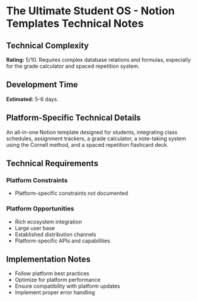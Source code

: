 # The Ultimate Student OS - Notion Templates Technical Notes

## Technical Complexity
**Rating:** 5/10. Requires complex database relations and formulas, especially for the grade calculator and spaced repetition system.

## Development Time
**Estimated:** 5-6 days.

## Platform-Specific Technical Details
An all-in-one Notion template designed for students, integrating class schedules, assignment trackers, a grade calculator, a note-taking system using the Cornell method, and a spaced repetition flashcard deck.

## Technical Requirements

### Platform Constraints
- Platform-specific constraints not documented

### Platform Opportunities
- Rich ecosystem integration
- Large user base
- Established distribution channels
- Platform-specific APIs and capabilities

## Implementation Notes
- Follow platform best practices
- Optimize for platform performance
- Ensure compatibility with platform updates
- Implement proper error handling
